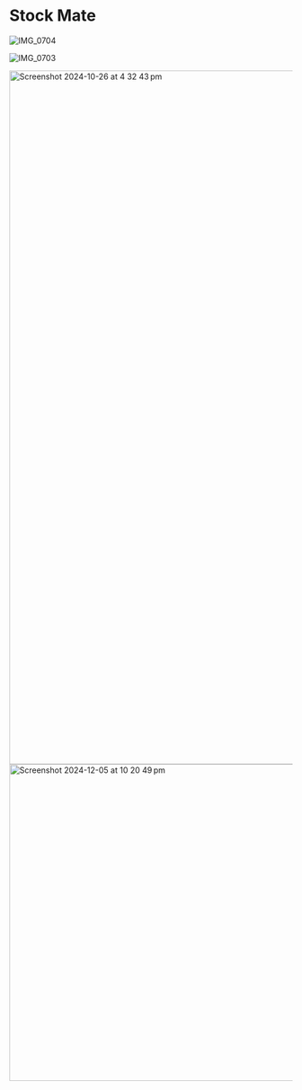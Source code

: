 # Stock Mate

![IMG_0704](https://github.com/user-attachments/assets/29c4acbc-2ce6-48a8-bd39-57c4fa2867a2)

![IMG_0703](https://github.com/user-attachments/assets/62b1a689-e313-41ef-b7a4-204dfd29c39f)

<img width="1235" alt="Screenshot 2024-10-26 at 4 32 43 pm" src="https://github.com/user-attachments/assets/355482c2-b8b0-4812-8651-6218137834dc">

<img width="564" alt="Screenshot 2024-12-05 at 10 20 49 pm" src="https://github.com/user-attachments/assets/497ba0ce-fc17-41ea-b3e2-af2dfbd26bdd">



